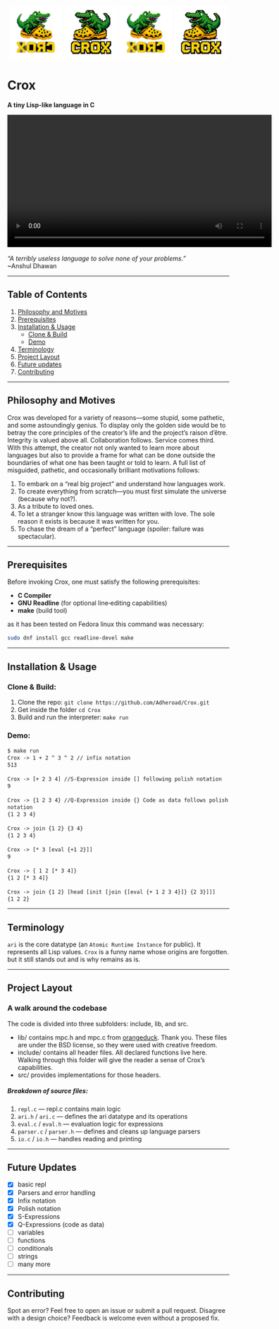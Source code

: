 <div align="center">
  <picture>
    <source srcset="https://raw.githubusercontent.com/Adheroad/Crox/main/assets/crox_flipped.svg" type="image/svg+xml" />
    <img src="https://raw.githubusercontent.com/Adheroad/Crox/main/assets/crox_flipped.png" alt="Crox Logo" width="24%" height="25%" />
  </picture>
   <picture>
    <source srcset="https://raw.githubusercontent.com/Adheroad/Crox/main/assets/crox.svg" type="image/svg+xml" />
    <img src="https://raw.githubusercontent.com/Adheroad/Crox/main/assets/crox.png" alt="Crox Logo" width="24%" height="25%" />
  </picture>
<picture>
    <source srcset="https://raw.githubusercontent.com/Adheroad/Crox/main/assets/crox_flipped.svg" type="image/svg+xml" />
    <img src="https://raw.githubusercontent.com/Adheroad/Crox/main/assets/crox_flipped.png" alt="Crox Logo" width="24%" height="25%" />
  </picture>
  <picture>
    <source srcset="https://raw.githubusercontent.com/Adheroad/Crox/main/assets/crox.svg" type="image/svg+xml" />
    <img src="https://raw.githubusercontent.com/Adheroad/Crox/main/assets/crox.png" alt="Crox Logo" width="24%" height="25%" />
  </picture>
    
</div>

# Crox

**A tiny Lisp-like language in C**

<video width="600" controls>
  <source src="assets/crox.mp4" type="video/mp4">
  Your browser does not support the video tag.
</video>


_“A terribly useless language to solve none of your problems.”_  
~Anshul Dhawan

---

## Table of Contents

1. [Philosophy and Motives](#philosophy-and-motives)
2. [Prerequisites](#prerequisites)
3. [Installation & Usage](#installation--usage)
   - [Clone & Build](#clone--build)
   - [Demo](#demo)
4. [Terminology](#terminology)
5. [Project Layout](#project-layout)
6. [Future updates](#future-updates)
7. [Contributing](#contributing)

---

## Philosophy and Motives

Crox was developed for a variety of reasons—some stupid, some pathetic, and some astoundingly genius. To display only the golden side would be to betray the core principles of the creator’s life and the project’s raison d’être. Integrity is valued above all. Collaboration follows. Service comes third.
With this attempt, the creator not only wanted to learn more about languages but also to provide a frame for what can be done outside the boundaries of what one has been taught or told to learn.
A full list of misguided, pathetic, and occasionally brilliant motivations follows:

1. To embark on a “real big project” and understand how languages work.
2. To create everything from scratch—you must first simulate the universe (because why not?).
3. As a tribute to loved ones.
4. To let a stranger know this language was written with love. The sole reason it exists is because it was written for you.
5. To chase the dream of a “perfect” language (spoiler: failure was spectacular).

---

## Prerequisites

Before invoking Crox, one must satisfy the following prerequisites:

- **C Compiler**
- **GNU Readline** (for optional line‑editing capabilities)
- **make** (build tool)

as it has been tested on Fedora linux this command was necessary:

```bash
sudo dnf install gcc readline-devel make
```

---

## Installation & Usage

### Clone & Build:

1. Clone the repo:
   `git clone https://github.com/Adheroad/Crox.git`
2. Get inside the folder
   `cd Crox`
3. Build and run the interpreter:
   `make run`

### Demo:

```
$ make run
Crox -> 1 + 2 ^ 3 ^ 2 // infix notation
513

Crox -> [+ 2 3 4] //S-Expression inside [] following polish notation
9

Crox -> {1 2 3 4} //Q-Expression inside {} Code as data follows polish notation
{1 2 3 4}

Crox -> join {1 2} {3 4}
{1 2 3 4}

Crox -> [* 3 [eval {+1 2}]]
9

Crox -> { 1 2 [* 3 4]}
{1 2 [* 3 4]}

Crox -> join {1 2} [head [init [join {[eval {+ 1 2 3 4}]} {2 3}]]]
{1 2 2}
```

---

## Terminology

`ari` is the core datatype (an `Atomic Runtime Instance` for public). It represents all Lisp values.
`Crox` is a funny name whose origins are forgotten. but it still stands out and is why remains as is.

---

## Project Layout

### A walk around the codebase

The code is divided into three subfolders: include, lib, and src.

- lib/ contains mpc.h and mpc.c from [orangeduck](https://github.com/orangeduck/mpc). Thank you. These files are under the BSD license, so they were used with creative freedom.
- include/ contains all header files. All declared functions live here. Walking through this folder will give the reader a sense of Crox’s capabilities.
- src/ provides implementations for those headers.

##### Breakdown of source files:

1. `repl.c` — repl.c contains main logic
2. `ari.h` / `ari.c` — defines the ari datatype and its operations
3. `eval.c` / `eval.h` — evaluation logic for expressions
4. `parser.c` / `parser.h` — defines and cleans up language parsers
5. `io.c` / `io.h` — handles reading and printing

---

## Future Updates

- [x] basic repl
- [x] Parsers and error handling
- [x] Infix notation
- [x] Polish notation
- [x] S-Expressions
- [x] Q-Expressions (code as data)
- [ ] variables
- [ ] functions
- [ ] conditionals
- [ ] strings
- [ ] many more

---

## Contributing

Spot an error? Feel free to open an issue or submit a pull request.
Disagree with a design choice? Feedback is welcome even without a proposed fix.
